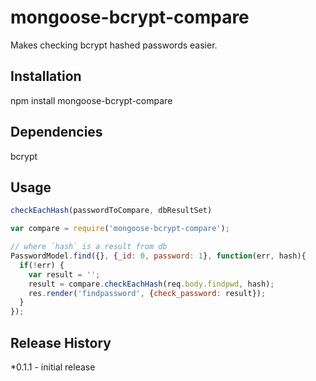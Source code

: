 mongoose-bcrypt-compare
=======================

Makes checking bcrypt hashed passwords easier. 

## Installation

npm install mongoose-bcrypt-compare

## Dependencies
bcrypt

## Usage

```javascript
checkEachHash(passwordToCompare, dbResultSet)

var compare = require('mongoose-bcrypt-compare');

// where `hash` is a result from db
PasswordModel.find({}, {_id: 0, password: 1}, function(err, hash){
  if(!err) {
    var result = '';
    result = compare.checkEachHash(req.body.findpwd, hash);
    res.render('findpassword', {check_password: result});
  }
});
```

## Release History

*0.1.1 - initial release
